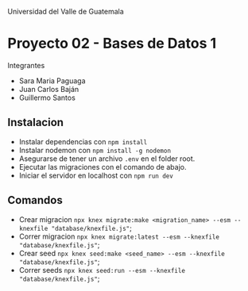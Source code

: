 Universidad del Valle de Guatemala

# Proyecto 02 - Bases de Datos 1

Integrantes

- Sara Maria Paguaga
- Juan Carlos Baján
- Guillermo Santos

## Instalacion

- Instalar dependencias con `npm install`
- Instalar nodemon con `npm install -g nodemon`
- Asegurarse de tener un archivo `.env` en el folder root.
- Ejecutar las migraciones con el comando de abajo.
- Iniciar el servidor en localhost con `npm run dev`

## Comandos

- Crear migracion `npx knex migrate:make <migration_name> --esm --knexfile "database/knexfile.js"`;
- Correr migracion `npx knex migrate:latest --esm --knexfile "database/knexfile.js"`;
- Crear seed `npx knex seed:make <seed_name> --esm --knexfile "database/knexfile.js"`;
- Correr seeds `npx knex seed:run --esm --knexfile "database/knexfile.js"`;
